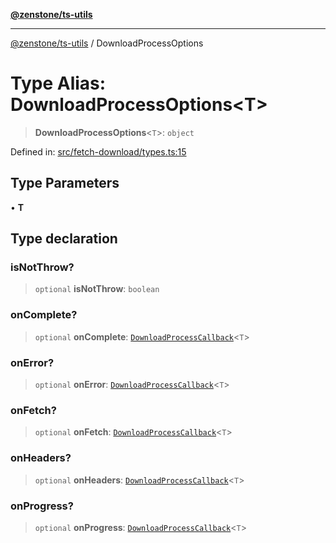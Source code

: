 [**@zenstone/ts-utils**](../README.md)

***

[@zenstone/ts-utils](../globals.md) / DownloadProcessOptions

# Type Alias: DownloadProcessOptions\<T\>

> **DownloadProcessOptions**\<`T`\>: `object`

Defined in: [src/fetch-download/types.ts:15](https://github.com/janpoem/ts-utils/blob/647769c6ab17fbf959411c087c243d48d7d88bf8/src/fetch-download/types.ts#L15)

## Type Parameters

• **T**

## Type declaration

### isNotThrow?

> `optional` **isNotThrow**: `boolean`

### onComplete?

> `optional` **onComplete**: [`DownloadProcessCallback`](DownloadProcessCallback.md)\<`T`\>

### onError?

> `optional` **onError**: [`DownloadProcessCallback`](DownloadProcessCallback.md)\<`T`\>

### onFetch?

> `optional` **onFetch**: [`DownloadProcessCallback`](DownloadProcessCallback.md)\<`T`\>

### onHeaders?

> `optional` **onHeaders**: [`DownloadProcessCallback`](DownloadProcessCallback.md)\<`T`\>

### onProgress?

> `optional` **onProgress**: [`DownloadProcessCallback`](DownloadProcessCallback.md)\<`T`\>
